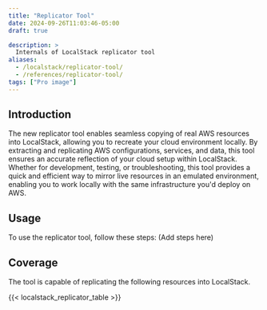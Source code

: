 ```yaml
---
title: "Replicator Tool"
date: 2024-09-26T11:03:46-05:00
draft: true

description: >
  Internals of LocalStack replicator tool
aliases:
  - /localstack/replicator-tool/
  - /references/replicator-tool/
tags: ["Pro image"]
---
```


## Introduction
The new replicator tool enables seamless copying of real AWS resources into LocalStack, allowing you to recreate your cloud environment locally.
By extracting and replicating AWS configurations, services, and data, this tool ensures an accurate reflection of your cloud setup within LocalStack.
Whether for development, testing, or troubleshooting, this tool provides a quick and efficient way to mirror live resources in an emulated environment, enabling you to work locally with the same infrastructure you'd deploy on AWS.

## Usage
To use the replicator tool, follow these steps: (Add steps here)

## Coverage
The tool is capable of replicating the following resources into LocalStack.

{{< localstack_replicator_table >}}
